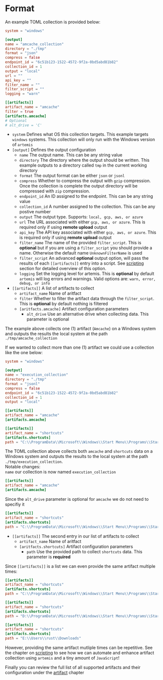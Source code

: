 # Format

An example TOML collection is provided below:

```toml
system = "windows"

[output]
name = "amcache_collection"
directory = "./tmp"
format = "json"
compress = false
endpoint_id = "6c51b123-1522-4572-9f2a-0bd5abd81b82"
collection_id = 1
output = "local"
url = ""
api_key = ""
filter_name = ""
filter_script = ""
logging = "warn"

[[artifacts]]
artifact_name = "amcache"
filter = true
[artifacts.amcache]
# Optional
# alt_drive = 'C'
```

- `system` Defines what OS this collection targets. This example targets
  `windows` systems. This collection will only run with the Windows version of
  `artemis`
- `[output]` Defines the output configuration
  - `name` The output name. This can be any string value
  - `directory` The directory where the output should be written. This example
    outputs to a directory called `tmp` in the current working directory
  - `format` The output format can be either `json` or `jsonl`
  - `compress` Whether to compress the output with `gzip` compression. Once the
    collection is complete the output directory will be compressed with `zip`
    compression.
  - `endpoint_id` An ID assigned to the endpoint. This can be any string value
  - `collection_id` A number assigned to the collection. This can be any postive
    number
  - `output` The output type. Supports: `local, gcp, aws, or azure`
  - `url` The URL associated with either `gcp, aws, or azure`. This is required
    only if using **remote upload** output
  - `api_key` The API key associated with either `gcp, aws, or azure`. This is
    required only if using **remote upload** output
  - `filter_name` The name of the provided `filter_script`. This is **optional**
    but if you are using a `filter_script` you should provide a name. Otherwise
    the default name `UnknownFilterName` is used
  - `filter_script` An advanced **optional** output option, will pass the
    results of each `[[artifacts]]` entry into a script. See
    [scripting](../scripting/deno.md) section for detailed overview of this
    option.
  - `logging` Set the logging level for artemis. This is **optional** by default
    `artemis` will log errors and warnings. Valid options are:
    `warn, error, debug, or info`
- `[[artifacts]]` A list of artifacts to collect
  - `artifact_name` Name of aritfact
  - `filter` Whether to filter the artifact data through the `filter_script`.
    This is **optional** by default nothing is filtered
  - `[aritfacts.amcache]` Artifact configuration parameters
    - `alt_drive` Use an alternative drive when collecting data. This parameter
      is optional

The example above collects one (1) artifact (`Amcache`) on a Windows system and
outputs the results the local system at the path `./tmp/amcache_collection`

If we wanted to collect more than one (1) artifact we could use a collection
like the one below:

```toml
system = "windows"

[output]
name = "execution_collection"
directory = "./tmp"
format = "jsonl"
compress = false
endpoint_id = "6c51b123-1522-4572-9f2a-0bd5abd81b82"
collection_id = 1
output = "local"

[[artifacts]]
artifact_name = "amcache"
[artifacts.amcache]

[[artifacts]]
artifact_name = "shortcuts"
[artifacts.shortcuts]
path = "C:\\ProgramData\\Microsoft\\Windows\\Start Menu\\Programs\\Startup"
```

The TOML collection above collects both `amcache` and `shortcuts` data on a
Windows system and outputs the results to the local system at the path
`./tmp/execution_collection`.\
Notable changes:\
`name` our collection is now named `execution_collection`

```toml
[[artifacts]]
artifact_name = "amcache"
[artifacts.amcache]
```

Since the `alt_drive` parameter is optional for `amcache` we do not need to
specifiy it

```toml
[[artifacts]]
artifact_name = "shortcuts"
[artifacts.shortcuts]
path = "C:\\ProgramData\\Microsoft\\Windows\\Start Menu\\Programs\\Startup"
```

- `[[artifacts]]` The second entry in our list of artifacts to collect
  - `artifact_name` Name of aritfact
  - `[aritfacts.shortcuts]` Artifact configuration parameters
    - `path` Use the provided path to collect `shortcuts` data. This parameter
      is **required**

Since `[[artifacts]]` is a list we can even provide the same artifact multiple
times:

```toml
[[artifacts]]
artifact_name = "shortcuts"
[artifacts.shortcuts]
path = "C:\\ProgramData\\Microsoft\\Windows\\Start Menu\\Programs\\Startup"

[[artifacts]]
artifact_name = "shortcuts"
[artifacts.shortcuts]
path = "D:\\ProgramData\\Microsoft\\Windows\\Start Menu\\Programs\\Startup"

[[artifacts]]
artifact_name = "shortcuts"
[artifacts.shortcuts]
path = "E:\\Users\\rust\\Downloads"
```

However, providing the same artifact mutliple times can be repetitive. See the
chapter on [scripting](../scripting/deno.md) to see how we can automate and
enhance artifact collection using `artemis` and a tiny amount of `JavaScript`!

Finally you can review the full list of all supported artifacts and their
configuration under the [artifact](../artifacts/overview.md) chapter
